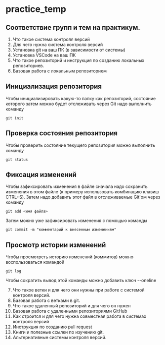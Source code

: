 # practice_temp

## Соответствие групп и тем на практикум.

1. Что такое система контроля версий
2. Для чего нужна система контроля версий
3. Установка git на ваш ПК (в зависимости от системы)
4. Установка VSCode на ваш ПК
5. Что такое репозиторий и инструкция по созданию локальных репозиториев.
6. Базовая работа с локальным репозиторием

## Инициализация репозитория

Чтобы инициализировать какую-то папку как репозиторий, состояние которого затем можно будет отслеживать через Git надо выполнить команду

    git init

## Проверка состояния репозитория

Чтобы проверить состояние текущего репозитория можно выполнить команду

    git status

## Фиксация изменений

Чтобы зафиксировать изменения в файле сначала надо сохранить изменения в этом файле (к примеру использовать комбинацию клавиш CTRL+S). Затем надо добавить этот файл в отслеживаемые Git'ом через команду

    git add <имя файла>

Затем можно уже зафиксировать изменения с помощью команды

    git commit -m "комментарий к внесенным изменениям"

## Просмотр истории изменений

Чтобы просмотреть историю изменений (коммитов) можно воспользоваться командой

    git log

Чтобы сократить вывод этой команды можно добавить ключ --oneline

7. Что такое ветки и для чего они нужны при работе с системой контроля версий.
8. Базовая работа с ветками в git.
9. Что такое удаленный репозиторий и для чего он нужен
10. Базовая работа с удаленными репозиториями GitHub
11. Как строится и для чего нужна совместная работа в системах контроля версий
12. Инструкция по созданию pull request
13. Книги и полезные ссылки по изучению git.
14. Альтернативные системы контроля версий.
